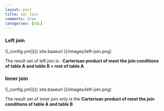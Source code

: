 ```yaml
---
layout: post
title: sql join
comments: true
categories: [SQL]
---
```


### Left join

![_config.yml]({{ site.baseurl }}/images/left-join.png)

The result set of left join is : **Carterisan product of meet the join conditions of table A and table B + rest of table A**

### Inner join

![_config.yml]({{ site.baseurl }}/images/left-join.png)

The result set of inner join only is the **Carterisan product of meet the join conditions of table A and table B**
